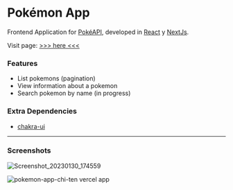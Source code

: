 # Pokémon App

Frontend Application for [PokéAPI](https://pokeapi.co/), developed in [React](https://es.reactjs.org/) y [NextJs](https://nextjs.org/).

Visit page: [>>> here <<<](https://pokemon-app-chi-ten.vercel.app/)

### Features
- List pokemons (pagination)
- View information about a pokemon
- Search pokemon by name (in progress)

### Extra Dependencies
- [chakra-ui](https://chakra-ui.com/)

---
### Screenshots

![Screenshot_20230130_174559](https://user-images.githubusercontent.com/61089026/215613878-a4327e3b-c2f6-437b-872b-f2d518fb1fba.png)

![pokemon-app-chi-ten vercel app](https://user-images.githubusercontent.com/61089026/215613922-865d1874-40f7-4fef-a01a-2c0856a61a5c.jpeg)
